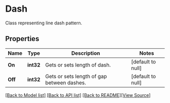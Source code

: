 # Dash
Class representing line dash pattern.

## Properties
Name | Type | Description | Notes
------------ | ------------- | ------------- | -------------
**On** | **int32** | Gets or sets length of dash. | [default to null]
**Off** | **int32** | Gets or sets length of gap between dashes. | [default to null]

[[Back to Model list]](../README.md#documentation-for-models) [[Back to API list]](../README.md#documentation-for-api-endpoints) [[Back to README]](../README.md)[[View Source]](../dash.go)


